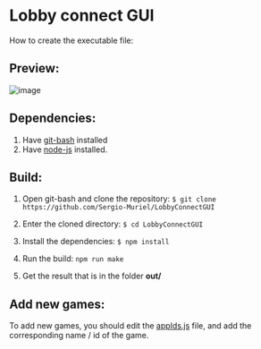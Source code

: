 # Lobby connect GUI

How to create the executable file:

##  Preview:
![image](https://user-images.githubusercontent.com/3207785/173777678-e455831e-1cf2-4ea0-9484-b7b358ca31a7.png)


## Dependencies:
1. Have [git-bash](https://www.atlassian.com/git/tutorials/git-bash "git-bash") installed
2. Have [node-js](https://nodejs.org/en/download/ "node-js") installed.

## Build:
1. Open git-bash and clone the repository:
`$ git clone https://github.com/Sergio-Muriel/LobbyConnectGUI`

2. Enter the cloned directory:
`$ cd LobbyConnectGUI`

3. Install the dependencies:
`$ npm install`

4. Run the build:
`npm run make`

5. Get the result that is in the folder **out/**

## Add new games:
To add new games, you should edit the [appIds.js](https://github.com/Sergio-Muriel/LobbyConnectGUI/blob/main/appIds.js) file, and add the corresponding name / id of the game.
